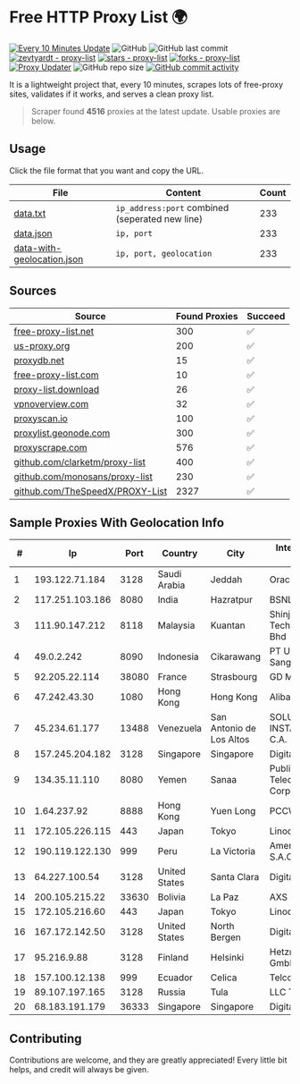 
# Free HTTP Proxy List 🌍

[![Every 10 Minutes Update](https://github.com/mertguvencli/http-proxy-list/actions/workflows/main.yml/badge.svg?branch=main)](https://github.com/mertguvencli/http-proxy-list/actions/workflows/main.yml)
![GitHub](https://img.shields.io/github/license/mertguvencli/http-proxy-list)
![GitHub last commit](https://img.shields.io/github/last-commit/mertguvencli/http-proxy-list)
[![zevtyardt - proxy-list](https://img.shields.io/static/v1?label=zevtyardt&message=proxy-list&color=blue&logo=github)](https://github.com/zevtyardt/proxy-list "Go to GitHub repo")
[![stars - proxy-list](https://img.shields.io/github/stars/zevtyardt/proxy-list?style=social)](https://github.com/zevtyardt/proxy-list)
[![forks - proxy-list](https://img.shields.io/github/forks/zevtyardt/proxy-list?style=social)](https://github.com/zevtyardt/proxy-list)
[![Proxy Updater](https://github.com/zevtyardt/proxy-list/workflows/Proxy%20Updater/badge.svg)](https://github.com/zevtyardt/proxy-list/actions?query=workflow:"Proxy+Updater")
![GitHub repo size](https://img.shields.io/github/repo-size/zevtyardt/proxy-list)
[![GitHub commit activity](https://img.shields.io/github/commit-activity/m/zevtyardt/proxy-list?logo=commits)](https://github.com/zevtyardt/proxy-list/commits/main)

It is a lightweight project that, every 10 minutes, scrapes lots of free-proxy sites, validates if it works, and serves a clean proxy list.

> Scraper found **4516** proxies at the latest update. Usable proxies are below.

## Usage

Click the file format that you want and copy the URL.

|File|Content|Count|
|----|-------|-----|
|[data.txt](https://raw.githubusercontent.com/mertguvencli/http-proxy-list/main/proxy-list/data.txt)|`ip_address:port` combined (seperated new line)|233|
|[data.json](https://raw.githubusercontent.com/mertguvencli/http-proxy-list/main/proxy-list/data.json)|`ip, port`|233|
|[data-with-geolocation.json](https://raw.githubusercontent.com/mertguvencli/http-proxy-list/main/proxy-list/data-with-geolocation.json)|`ip, port, geolocation`|233|

## Sources

|Source|Found Proxies|Succeed|
|------|-------------|-------|
|[free-proxy-list.net](https://free-proxy-list.net)|300|✅|
|[us-proxy.org](https://www.us-proxy.org)|200|✅|
|[proxydb.net](http://proxydb.net)|15|✅|
|[free-proxy-list.com](https://free-proxy-list.com/?page=&port=&type%5B%5D=http&type%5B%5D=https&up_time=0&search=Search)|10|✅|
|[proxy-list.download](https://www.proxy-list.download/HTTP)|26|✅|
|[vpnoverview.com](https://vpnoverview.com/privacy/anonymous-browsing/free-proxy-servers)|32|✅|
|[proxyscan.io](https://www.proxyscan.io)|100|✅|
|[proxylist.geonode.com](https://proxylist.geonode.com/api/proxy-list?limit=300&page=1&sort_by=lastChecked&sort_type=desc&protocols=http,https)|300|✅|
|[proxyscrape.com](https://api.proxyscrape.com/v2/?request=displayproxies&protocol=http&timeout=10000&country=all&ssl=all&anonymity=all)|576|✅|
|[github.com/clarketm/proxy-list](https://raw.githubusercontent.com/clarketm/proxy-list/master/proxy-list-raw.txt)|400|✅|
|[github.com/monosans/proxy-list](https://raw.githubusercontent.com/monosans/proxy-list/main/proxies/http.txt)|230|✅|
|[github.com/TheSpeedX/PROXY-List](https://raw.githubusercontent.com/TheSpeedX/PROXY-List/master/http.txt)|2327|✅|


## Sample Proxies With Geolocation Info

|#|Ip|Port|Country|City|Internet Service Provider|
|-|--|----|-------|----|-------------------------|
|1|193.122.71.184|3128|Saudi Arabia|Jeddah|Oracle Corporation|
|2|117.251.103.186|8080|India|Hazratpur|BSNL Internet|
|3|111.90.147.212|8118|Malaysia|Kuantan|Shinjiru Technology Sdn Bhd|
|4|49.0.2.242|8090|Indonesia|Cikarawang|PT Usaha Adi Sanggoro|
|5|92.205.22.114|38080|France|Strasbourg|GD MASS Network|
|6|47.242.43.30|1080|Hong Kong|Hong Kong|Alibaba.com LLC|
|7|45.234.61.177|13488|Venezuela|San Antonio de Los Altos|SOLUCIONES INSTALRED CH&C C.A.|
|8|157.245.204.182|3128|Singapore|Singapore|DigitalOcean, LLC|
|9|134.35.11.110|8080|Yemen|Sanaa|Public Telecommunication Corporation|
|10|1.64.237.92|8888|Hong Kong|Yuen Long|PCCW IMS Limited|
|11|172.105.226.115|443|Japan|Tokyo|Linode, LLC|
|12|190.119.122.130|999|Peru|La Victoria|America Movil Peru S.A.C.|
|13|64.227.100.54|3128|United States|Santa Clara|DigitalOcean, LLC|
|14|200.105.215.22|33630|Bolivia|La Paz|AXS Bolivia S. A.|
|15|172.105.216.60|443|Japan|Tokyo|Linode, LLC|
|16|167.172.142.50|3128|United States|North Bergen|DigitalOcean, LLC|
|17|95.216.9.88|3128|Finland|Helsinki|Hetzner Online GmbH|
|18|157.100.12.138|999|Ecuador|Celica|Telconet S.A|
|19|89.107.197.165|3128|Russia|Tula|LLC TK Altair|
|20|68.183.191.179|36333|Singapore|Singapore|DigitalOcean, LLC|



## Contributing

Contributions are welcome, and they are greatly appreciated! Every
little bit helps, and credit will always be given.

